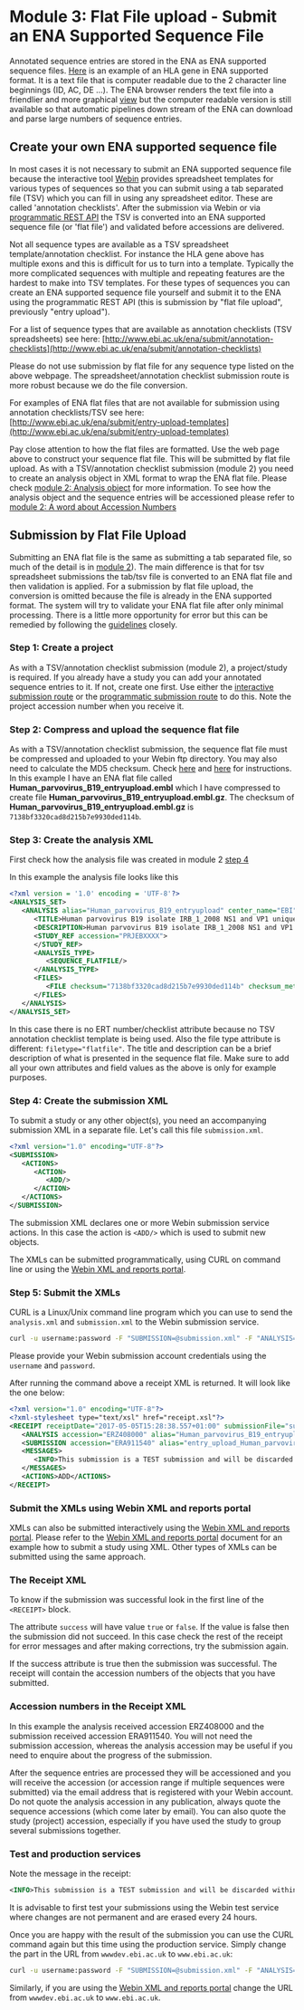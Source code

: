 # Module 3: Flat File upload - Submit an ENA Supported Sequence File

Annotated sequence entries are stored in the ENA as ENA supported sequence files. [Here](http://www.ebi.ac.uk/ena/data/view/KU963029&display=text) is an example of an HLA gene in ENA supported format. It is a text file that is computer readable due to the 2 character line beginnings (ID, AC, DE ...). The ENA browser renders the text file into a friendlier and more graphical [view](http://www.ebi.ac.uk/ena/data/view/KU963029) but the computer readable version is still available so that automatic pipelines down stream of the ENA can download and parse large numbers of sequence entries.

## Create your own ENA supported sequence file

In most cases it is not necessary to submit an ENA supported sequence file because the interactive tool [Webin](https://www.ebi.ac.uk/ena/submit/sra/#home) provides spreadsheet templates for various types of sequences so that you can submit using a tab separated file (TSV) which you can fill in using any spreadsheet editor. These are called 'annotation checklists'. After the submission via Webin or via <a href="./prog_02.html">programmatic REST API</a> the TSV is converted into an ENA supported sequence file (or 'flat file') and validated before accessions are delivered. 

Not all sequence types are available as a TSV spreadsheet template/annotation checklist. For instance the HLA gene above has multiple exons and this is difficult for us to turn into a template. Typically the more complicated sequences with multiple and repeating features are the hardest to make into TSV templates. For these types of sequences you can create an ENA supported sequence file yourself and submit it to the ENA using the programmatic REST API (this is submission by "flat file upload", previously "entry upload").

For a list of sequence types that are available as annotation checklists (TSV spreadsheets) see here:
[http://www.ebi.ac.uk/ena/submit/annotation-checklists](http://www.ebi.ac.uk/ena/submit/annotation-checklists)

Please do not use submission by flat file for any sequence type listed on the above webpage. The spreadsheet/annotation checklist submission route is more robust because we do the file conversion.

For examples of ENA flat files that are not available for submission using annotation checklists/TSV see here:
[http://www.ebi.ac.uk/ena/submit/entry-upload-templates](http://www.ebi.ac.uk/ena/submit/entry-upload-templates) 

Pay close attention to how the flat files are formatted. Use the web page above to construct your sequence flat file. This will be submitted by flat file upload. As with a TSV/annotation checklist submission (module 2) you need to create an analysis object in XML format to wrap the ENA flat file. Please check <a href="./prog_02.html#the-analysis-object">module 2: Analysis object</a> for more information.  To see how the analysis object and the sequence entries will be accessioned please refer to <a href="./prog_02.html#a-word-about-accession-numbers">module 2: A word about Accession Numbers</a>


## Submission by Flat File Upload

Submitting an ENA flat file is the same as submitting a tab separated file, so much of the detail is in <a href="./prog_02.html">module 2</a>). The main difference is that for tsv spreadsheet submissions the tab/tsv file is converted to an ENA flat file and then validation is applied. For a submission by flat file upload, the conversion is omitted because the file is already in the ENA supported format. The system will try to validate your ENA flat file after only minimal processing. There is a little more opportunity for error but this can be remedied by following the [guidelines](http://www.ebi.ac.uk/ena/submit/entry-upload-templates) closely.

### Step 1: Create a project

As with a TSV/annotation checklist submission (module 2), a project/study is required. If you already have a study you can add your annotated sequence entries to it. If not, create one first. Use either the <a href="./mod_02.html">interactive submission route</a> or the <a href="./prog_01.html">programmatic submission route</a> to do this. Note the project accession number when you receive it.

### Step 2: Compress and upload the sequence flat file

As with a TSV/annotation checklist submission, the sequence flat file must be compressed and uploaded to your Webin ftp directory. You may also need to calculate the MD5 checksum. Check <a href="./prog_02.html#step-3-upload-the-tsv-file-to-your-ftp-directory">here</a> and <a href="./file_prep.html">here</a> for instructions.
In this example I have an ENA flat file called **Human_parvovirus_B19_entryupload.embl** which I have compressed to create file **Human_parvovirus_B19_entryupload.embl.gz**. The checksum of **Human_parvovirus_B19_entryupload.embl.gz** is `7138bf3320cad8d215b7e9930ded114b`.

### Step 3: Create the analysis XML

First check how the analysis file was created in module 2 <a href="./prog_02.html#step-4-prepare-the-analysis-xml-file">step 4</a>

In this example the analysis file looks like this

```xml
<?xml version = '1.0' encoding = 'UTF-8'?>
<ANALYSIS_SET>
   <ANALYSIS alias="Human_parvovirus_B19_entryupload" center_name="EBI">
      <TITLE>Human parvovirus B19 isolate IRB_1_2008 NS1 and VP1 unique region genes, partial cds</TITLE>
      <DESCRIPTION>Human parvovirus B19 isolate IRB_1_2008 NS1 and VP1 unique region genes, partial cds</DESCRIPTION>
      <STUDY_REF accession="PRJEBXXXX">
      </STUDY_REF>
      <ANALYSIS_TYPE>
         <SEQUENCE_FLATFILE/>
      </ANALYSIS_TYPE>
      <FILES>
         <FILE checksum="7138bf3320cad8d215b7e9930ded114b" checksum_method="MD5" filename="Human_parvovirus_B19_entryupload.embl.gz" filetype="flatfile"/>
      </FILES>
   </ANALYSIS>
</ANALYSIS_SET>
```

In this case there is no ERT number/checklist attribute because no TSV annotation checklist template is being used. Also the file type attribute is different: `filetype="flatfile"`. The title and description can be a brief description of what is presented in the sequence flat file. Make sure to add all your own attributes and field values as the above is only for example purposes.

### Step 4: Create the submission XML

To submit a study or any other object(s), you need an accompanying submission XML in a separate file. 
Let's call this file `submission.xml`. 

```xml
<?xml version="1.0" encoding="UTF-8"?>
<SUBMISSION>
   <ACTIONS>
      <ACTION>
         <ADD/>
      </ACTION>
   </ACTIONS>
</SUBMISSION>
```

The submission XML declares one or more Webin submission service actions. 
In this case the action is `<ADD/>` which is used to submit new objects. 

The XMLs can be submitted programmatically, using CURL on command line or 
using the [Webin XML and reports portal](prog_11.html).

### Step 5: Submit the XMLs

CURL is a Linux/Unix command line program which you can use to send the `analysis.xml` and `submission.xml`
to the Webin submission service.

```bash
curl -u username:password -F "SUBMISSION=@submission.xml" -F "ANALYSIS=@analysis.xml" "https://wwwdev.ebi.ac.uk/ena/submit/drop-box/submit/"
```

Please provide your Webin submission account credentials using the `username` and `password`.

After running the command above a receipt XML is returned. It will look like the one below:

```xml
<?xml version="1.0" encoding="UTF-8"?>
<?xml-stylesheet type="text/xsl" href="receipt.xsl"?>
<RECEIPT receiptDate="2017-05-05T15:28:38.557+01:00" submissionFile="submission.xml" success="true">
   <ANALYSIS accession="ERZ408000" alias="Human_parvovirus_B19_entryupload" status="PRIVATE" />
   <SUBMISSION accession="ERA911540" alias="entry_upload_Human_parvovirus_B19" />
   <MESSAGES>
      <INFO>This submission is a TEST submission and will be discarded within 24 hours</INFO>
   </MESSAGES>
   <ACTIONS>ADD</ACTIONS>
</RECEIPT>
```

### Submit the XMLs using Webin XML and reports portal

XMLs can also be submitted interactively using the [Webin XML and reports portal](prog_11.html).
Please refer to the [Webin XML and reports portal](prog_11.html) document for an example how
to submit a study using XML. Other types of XMLs can be submitted using the same approach. 

### The Receipt XML

To know if the submission was successful look in the first line of the `<RECEIPT>` block. 

The attribute `success` will have value `true` or `false`. If the value 
is false then the submission did not succeed. In this case check the rest of 
the receipt for error messages and after making corrections, try the submission again. 

If the success attribute is true then the submission was successful. The receipt will 
contain the accession numbers of the objects that you have submitted.

### Accession numbers in the Receipt XML

In this example the analysis received accession ERZ408000 and the submission received accession ERA911540. 
You will not need the submission accession, whereas the analysis accession may be useful if you need to 
enquire about the progress of the submission. 

After the sequence entries are processed they will be accessioned and you will receive the accession 
(or accession range if multiple sequences were submitted) via the email address that is registered 
with your Webin account. Do not quote the analysis accession in any publication, always quote the 
sequence accessions (which come later by email). You can also quote the study (project) accession,
especially if you have used the study to group several submissions together.

### Test and production services

Note the message in the receipt:
```xml
<INFO>This submission is a TEST submission and will be discarded within 24 hours</INFO>
```

It is advisable to first test your submissions using the Webin test service where changes are not permanent 
and are erased every 24 hours. 

Once you are happy with the result of the submission you can use the CURL command again 
but this time using the production service. Simply change the part in the URL from `wwwdev.ebi.ac.uk` to 
`www.ebi.ac.uk`:

```bash
curl -u username:password -F "SUBMISSION=@submission.xml" -F "ANALYSIS=@analysis.xml" "https://www.ebi.ac.uk/ena/submit/drop-box/submit/"
```

Similarly, if you are using the [Webin XML and reports portal](prog_11.html) change the URL from 
`wwwdev.ebi.ac.uk` to `www.ebi.ac.uk`.



